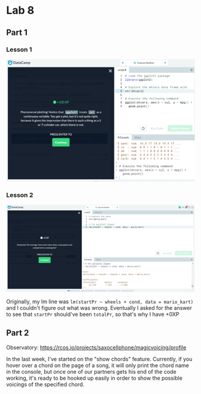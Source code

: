 # Lab 8 

## Part 1

### Lesson 1

![lab8a](https://github.com/oakleyaidan21/OSSLabs/blob/master/labScreenShots/lab8/lab8a.PNG?raw=true)


### Lesson 2 

![lab8b](https://github.com/oakleyaidan21/OSSLabs/blob/master/labScreenShots/lab8/lab8b.PNG?raw=true)

Originally, my lm line was `lm(startPr ~ wheels + cond, data = mario_kart)` and I couldn't figure out what was wrong. Eventually I asked for the answer to see that `startPr` should've been `totalPr`, so that's why I have +0XP


## Part 2 

Observatory: https://rcos.io/projects/saxocellphone/magicvoicing/profile

In the last week, I've started on the "show chords" feature. Currently, if you hover over a chord on the page of a song, it will only print the chord name in the console, but once one of our partners gets his end of the code working, it's ready to be hooked up easily in order to show the possible voicings of the specified chord. 
